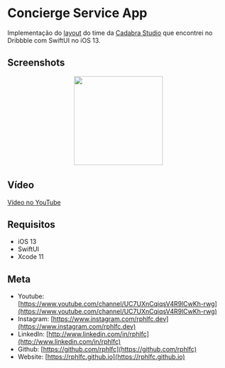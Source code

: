 # Concierge Service App
Implementação do [layout](https://dribbble.com/shots/14046616-Concierge-Service-App) do time da [Cadabra Studio](https://www.instagram.com/cadabrastudio/) que encontrei no Dribbble com SwiftUI no iOS 13.

## Screenshots
<p align="center">
    <img src="https://user-images.githubusercontent.com/16376748/91220867-35117780-e6f3-11ea-8cc8-20be2a479d86.png" width="200">&nbsp;
</p>
 
## Vídeo
[Vídeo no YouTube](https://youtu.be/DV1PebMEaDQ)

## Requisitos
- iOS 13
- SwiftUI
- Xcode 11

## Meta
- Youtube: [https://www.youtube.com/channel/UC7UXnCqiqsV4R9lCwKh-rwg](https://www.youtube.com/channel/UC7UXnCqiqsV4R9lCwKh-rwg)
- Instagram: [https://www.instagram.com/rphlfc.dev](https://www.instagram.com/rphlfc.dev)
- LinkedIn: [http://www.linkedin.com/in/rphlfc](http://www.linkedin.com/in/rphlfc)
- Github: [https://github.com/rphlfc](https://github.com/rphlfc)
- Website: [https://rphlfc.github.io](https://rphlfc.github.io)

